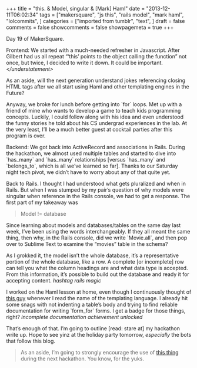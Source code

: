 +++
title = "this. & Model, singular & [Mark] Haml"
date = "2013-12-11T06:02:34"
tags = ["makersquare", "js this", "rails model", "mark haml", "lolcommits", ]
categories = ["imported from tumblr", "text", ]
draft = false
comments = false
showcomments = false
showpagemeta = true
+++

<p>Day 19 of MakerSquare.</p>
<p>Frontend: We started with a much-needed refresher in Javascript. After Gilbert had us all repeat &ldquo;&lsquo;this&rsquo; points to the object calling the function&rdquo; not once, but twice, I decided to write it down. It could be important. <em>&lt;/understatement&gt;</em></p>
<p>As an aside, will the next generation understand jokes referencing closing HTML tags after we all start using Haml and other templating engines in the Future?</p>
<p>Anyway, we broke for lunch before getting into `for` loops. Met up with a friend of mine who wants to develop a game to teach kids programming concepts. Luckily, I could follow along with his idea and even understood the funny stories he told about his CS undergrad experiences in the lab. At the very least, I&rsquo;ll be a much better guest at cocktail parties after this program is over. </p>
<p>Backend: We got back into ActiveRecord and associations in Rails. During the hackathon, we almost used multiple tables and started to dive into `has_many` and `has_many` relationships [versus `has_many` and `belongs_to`, which is all we&rsquo;ve learned so far]. Thanks to our Saturday night tech pivot, we didn&rsquo;t have to worry about any of that quite yet. </p>
<p>Back to Rails. I thought I had understood what gets pluralized and when in Rails. But when I was stumped by my pair&rsquo;s question of why models were singular when reference in the Rails console, we had to get a response. The first part of my takeaway was</p>
<blockquote>
<p>Model != database</p>
</blockquote>
<p>Since learning about models and databases/tables on the same day last week, I&rsquo;ve been using the words interchangeably. If they all meant the same thing, then why, in the Rails console, did we write `Movie.all`, and then pop over to Sublime Text to examine the &ldquo;movies&rdquo; table in the schema?</p>
<p>As I grokked it, the model isn&rsquo;t the whole database, it&rsquo;s a representative portion of the whole database, like a row. A complete [or incomplete] row can tell you what the column headings are and what data type is accepted. From this information, it&rsquo;s possible to build out the database and ready it for accepting content. <em>hashtag rails magic</em></p>
<p>I worked on the Haml lesson at home, even though I continuously thought of <a href="http://media2.policymic.com/7d3c596ba13c0290330200e0b8eee001.jpg" target="_blank">this guy</a> whenever I read the name of the templating language. I already hit some snags with not indenting a table&rsquo;s body and trying to find reliable documentation for writing `form_for` forms. I get a badge for those things, right? <em>incomplete documentation achievement unlocked </em></p>
<p>That&rsquo;s enough of that. I&rsquo;m going to outline [read: stare at] my hackathon write up. Hope to see yinz at the holiday party tomorrow, <em>especially</em> the bots that follow this blog.</p>
<blockquote>
<p>As an aside, I&rsquo;m going to strongly encourage the use of <a href="http://mroth.github.io/lolcommits/" target="_blank">this thing</a> during the next hackathon. You know, for the yuks.</p>
</blockquote>